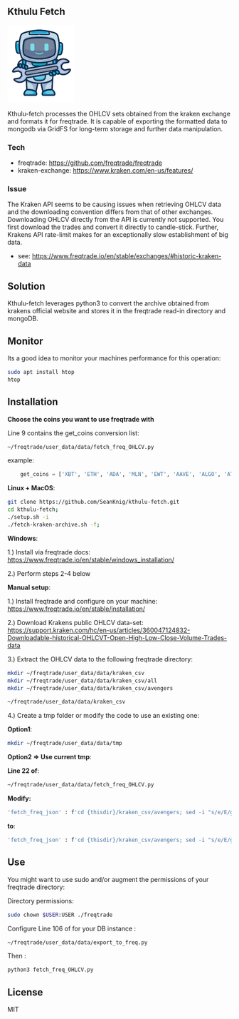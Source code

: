 ## Kthulu Fetch

![alt text](worker.jpg "aidinstinct")

Kthulu-fetch processes the OHLCV sets obtained from the kraken exchange and formats it for freqtrade. It is capable of exporting the formatted data to mongodb via GridFS for long-term storage and further data manipulation.
### Tech
- freqtrade: https://github.com/freqtrade/freqtrade
- kraken-exchange: https://www.kraken.com/en-us/features/

### Issue
The Kraken API seems to be causing issues when retrieving OHLCV data and the downloading convention differs from that of other exchanges.  Downloading OHLCV directly from the API is currently not supported. You first download the trades and convert it directly to candle-stick. Further, Krakens API rate-limit makes for an exceptionally slow establishment of big data.
- see: https://www.freqtrade.io/en/stable/exchanges/#historic-kraken-data

## Solution
Kthulu-fetch leverages python3 to convert the archive obtained from krakens official website and stores it in the freqtrade read-in directory and mongoDB.

## Monitor

Its a good idea to monitor your machines performance for this operation:

```sh
sudo apt install htop
htop
```

## Installation
**Choose the coins you want to use freqtrade with**

Line 9 contains the get_coins conversion list: 

```sh
~/freqtrade/user_data/data/fetch_freq_OHLCV.py
```
example:
```python
    get_coins = ['XBT', 'ETH', 'ADA', 'MLN', 'EWT', 'AAVE', 'ALGO', 'ATOM', 'BCH', 'EOS', 'ETC', 'KAVA', 'KSM', 'LINK', 'LTC', 'MANA', 'MLN', 'QTUM', 'STORJ', 'WAVES', 'XTZ', 'USDT']
```

**Linux + MacOS**:
```sh
git clone https://github.com/SeanKnig/kthulu-fetch.git
cd kthulu-fetch;
./setup.sh -i
./fetch-kraken-archive.sh -f; 
```


**Windows**:

1.) Install via freqtrade docs: 
https://www.freqtrade.io/en/stable/windows_installation/

2.) Perform steps 2-4 below

**Manual setup**:

1.) Install freqtrade and configure on your machine:
https://www.freqtrade.io/en/stable/installation/

2.) Download Krakens public OHLCV data-set: 
https://support.kraken.com/hc/en-us/articles/360047124832-Downloadable-historical-OHLCVT-Open-High-Low-Close-Volume-Trades-data

3.) Extract the OHLCV data to the following freqtrade directory:

```sh
mkdir ~/freqtrade/user_data/data/kraken_csv
mkdir ~/freqtrade/user_data/data/kraken_csv/all
mkdir ~/freqtrade/user_data/data/kraken_csv/avengers
```

```sh
~/freqtrade/user_data/data/kraken_csv
```
4.) Create a tmp folder or modify the code to use an existing one:

**Option1**:
```sh
mkdir ~/freqtrade/user_data/data/tmp
```

**Option2 => Use current tmp**:

**Line 22 of**: 

```sh
~/freqtrade/user_data/data/fetch_freq_OHLCV.py
```

**Modify:**

```sh
'fetch_freq_json' : f'cd {thisdir}/kraken_csv/avengers; sed -i "s/e/E/g" {file}; cut -d"," -f -6 {file} > {thisdir}/tmp/output_{file}',
```

**to**:

```sh
'fetch_freq_json' : f'cd {thisdir}/kraken_csv/avengers; sed -i "s/e/E/g" {file}; cut -d"," -f -6 {file} > your_tmp_directory/output_{file}',
```

## Use
You might want to use sudo and/or augment the permissions of your freqtrade directory:

Directory permissions:

```sh
sudo chown $USER:USER ./freqtrade
```

Configure Line 106 of for your DB instance : 

```sh
~/freqtrade/user_data/data/export_to_freq.py
```

Then :

```sh
python3 fetch_freq_OHLCV.py
```

## License

MIT
